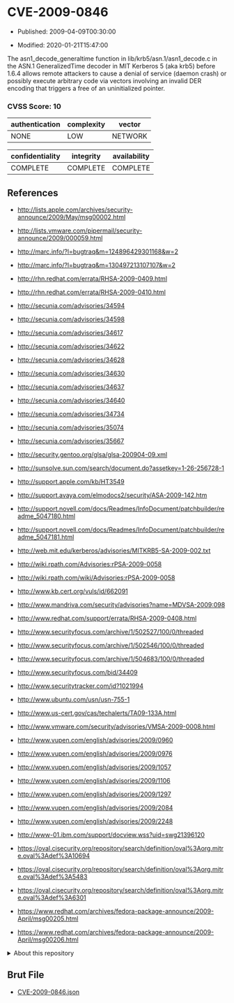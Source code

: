 # CVE-2009-0846

- Published: 2009-04-09T00:30:00

- Modified: 2020-01-21T15:47:00

The asn1_decode_generaltime function in lib/krb5/asn.1/asn1_decode.c in the ASN.1 GeneralizedTime decoder in MIT Kerberos 5 (aka krb5) before 1.6.4 allows remote attackers to cause a denial of service (daemon crash) or possibly execute arbitrary code via vectors involving an invalid DER encoding that triggers a free of an uninitialized pointer.

### CVSS Score: **10**

| authentication | complexity | vector |
| --- | --- | --- |
| NONE | LOW | NETWORK |

| confidentiality | integrity | availability |
| --- | --- | --- |
| COMPLETE | COMPLETE | COMPLETE |

## References

* http://lists.apple.com/archives/security-announce/2009/May/msg00002.html

* http://lists.vmware.com/pipermail/security-announce/2009/000059.html

* http://marc.info/?l=bugtraq&m=124896429301168&w=2

* http://marc.info/?l=bugtraq&m=130497213107107&w=2

* http://rhn.redhat.com/errata/RHSA-2009-0409.html

* http://rhn.redhat.com/errata/RHSA-2009-0410.html

* http://secunia.com/advisories/34594

* http://secunia.com/advisories/34598

* http://secunia.com/advisories/34617

* http://secunia.com/advisories/34622

* http://secunia.com/advisories/34628

* http://secunia.com/advisories/34630

* http://secunia.com/advisories/34637

* http://secunia.com/advisories/34640

* http://secunia.com/advisories/34734

* http://secunia.com/advisories/35074

* http://secunia.com/advisories/35667

* http://security.gentoo.org/glsa/glsa-200904-09.xml

* http://sunsolve.sun.com/search/document.do?assetkey=1-26-256728-1

* http://support.apple.com/kb/HT3549

* http://support.avaya.com/elmodocs2/security/ASA-2009-142.htm

* http://support.novell.com/docs/Readmes/InfoDocument/patchbuilder/readme_5047180.html

* http://support.novell.com/docs/Readmes/InfoDocument/patchbuilder/readme_5047181.html

* http://web.mit.edu/kerberos/advisories/MITKRB5-SA-2009-002.txt

* http://wiki.rpath.com/Advisories:rPSA-2009-0058

* http://wiki.rpath.com/wiki/Advisories:rPSA-2009-0058

* http://www.kb.cert.org/vuls/id/662091

* http://www.mandriva.com/security/advisories?name=MDVSA-2009:098

* http://www.redhat.com/support/errata/RHSA-2009-0408.html

* http://www.securityfocus.com/archive/1/502527/100/0/threaded

* http://www.securityfocus.com/archive/1/502546/100/0/threaded

* http://www.securityfocus.com/archive/1/504683/100/0/threaded

* http://www.securityfocus.com/bid/34409

* http://www.securitytracker.com/id?1021994

* http://www.ubuntu.com/usn/usn-755-1

* http://www.us-cert.gov/cas/techalerts/TA09-133A.html

* http://www.vmware.com/security/advisories/VMSA-2009-0008.html

* http://www.vupen.com/english/advisories/2009/0960

* http://www.vupen.com/english/advisories/2009/0976

* http://www.vupen.com/english/advisories/2009/1057

* http://www.vupen.com/english/advisories/2009/1106

* http://www.vupen.com/english/advisories/2009/1297

* http://www.vupen.com/english/advisories/2009/2084

* http://www.vupen.com/english/advisories/2009/2248

* http://www-01.ibm.com/support/docview.wss?uid=swg21396120

* https://oval.cisecurity.org/repository/search/definition/oval%3Aorg.mitre.oval%3Adef%3A10694

* https://oval.cisecurity.org/repository/search/definition/oval%3Aorg.mitre.oval%3Adef%3A5483

* https://oval.cisecurity.org/repository/search/definition/oval%3Aorg.mitre.oval%3Adef%3A6301

* https://www.redhat.com/archives/fedora-package-announce/2009-April/msg00205.html

* https://www.redhat.com/archives/fedora-package-announce/2009-April/msg00206.html

<details>
<summary>About this repository</summary> 

  This repository is part of the project [Live Hack CVE](https://github.com/Live-Hack-CVE). Main website can be found [www.live-hack.org](https://www.live-hack.org) 
  
  Made by [Sn0wAlice](https://github.com/Sn0wAlice) for the people that care about security and need to have a feed of the latest CVEs. Hope you enjoy it, don't forget to star the repo and follow me on [Twitter](https://twitter.com/Sn0wAlice) and [Github](https://github.com/Sn0wAlice). And that is my [personnal website](https://www.alice-snow.me/)

  - [Home Page](https://github.com/Live-Hack-CVE)
  - [Framework](https://github.com/Live-Hack-CVE/cve-framework)
  - [CVE database](https://github.com/Live-Hack-CVE/full_database)
  - [Changelog](https://github.com/Live-Hack-CVE/Changelog)
</details>

## Brut File

* [CVE-2009-0846.json](https://raw.githubusercontent.com/Live-Hack-CVE/full_database/main/cves/2009/CVE-2009-0846.json)

